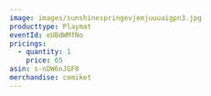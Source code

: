 ```yaml
---
image: images/sunshinespringevjemjuuuaigpn3.jpg
producttype: Playmat
eventId: eUBdWMfNo
pricings:
  - quantity: 1
    price: 65
asin: s-nDW6nJGF0
merchandise: comiket
---
```

